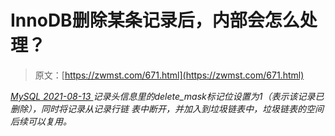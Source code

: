 <!--yml
category: 未分类
date: 0001-01-01 00:00:00
--->

# InnoDB删除某条记录后，内部会怎么处理？

> 原文：[https://zwmst.com/671.html](https://zwmst.com/671.html)

   [ *MySQL* ](https://zwmst.com/mysql)*[ <time datetime="2021-08-14T07:52:57+08:00"> 2021-08-13 </time> ](https://zwmst.com/671.html)  记录头信息里的delete_mask标记位设置为1（表示该记录已删除），同时将记录从记录行链 表中断开，并加入到垃圾链表中，垃圾链表的空间后续可以复用。*